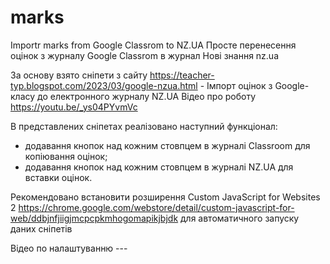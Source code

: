 # marks
Importr marks from Google Classrom to NZ.UA
Просте перенесення оцінок з журналу Google Classrom в журнал Нові знання nz.ua

За основу взято сніпети з сайту https://teacher-typ.blogspot.com/2023/03/google-nzua.html - Імпорт оцінок з Google-класу до електронного журналу NZ.UA 
Відео про роботу https://youtu.be/_ys04PYvmVc

В представлених сніпетах реалізовано наступний функціонал:
 - додавання кнопок над кожним стовпцем в журналі Classroom для копіювання оцінок;
 - додавання кнопок над кожним стовпцем в журналі NZ.UA для вставки оцінок.
 
 Рекомендовано встановити розширення Custom JavaScript for Websites 2 https://chrome.google.com/webstore/detail/custom-javascript-for-web/ddbjnfjiigjmcpcpkmhogomapikjbjdk для автоматичного запуску даних сніпетів
 
 Відео по налаштуванню ---
